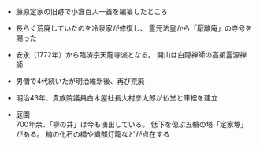 - 藤原定家の旧跡で小倉百人一首を編纂したところ

- 長らく荒廃していたのを冷泉家が修復し、
霊元法皇から「厭離庵」の寺号を賜った

- 安永（1772年）から臨済宗天龍寺派となる。
開山は白隠禅師の高弟霊源禅師

- 男僧で4代続いたが明治維新後、再び荒廃

- 明治43年、貴族院議員白木屋社長大村彦太郎が仏堂と庫裡を建立

- 庭園  
700年余、「柳の井」は今も湧出している。
低下を偲ぶ五輪の塔「定家塚」がある。
楠の化石の橋や織部灯籠などが点在する